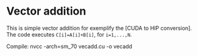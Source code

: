 # Vector addition

This is simple vector addition for exemplify the [CUDA to HIP conversion]. The code executes `C[i]=A[i]+B[i]`, for `i=1,...,N`. 

Compile: nvcc -arch=sm_70 vecadd.cu -o vecadd

